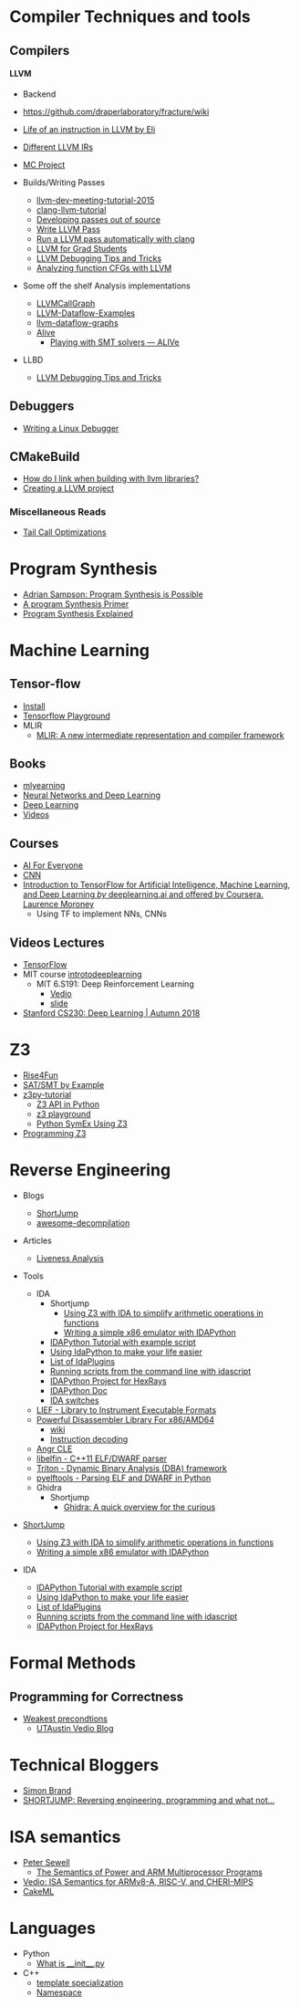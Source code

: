 # Compiler Techniques and tools

## Compilers
#### LLVM
 - Backend
  - https://github.com/draperlaboratory/fracture/wiki
  - [Life of an instruction in LLVM by Eli](https://eli.thegreenplace.net/2012/11/24/life-of-an-instruction-in-llvm)
  - [Different LLVM IRs](https://cranelift.readthedocs.io/en/latest/compare-llvm.html#intermediate-representations)
  - [MC Project](http://blog.llvm.org/2010/04/intro-to-llvm-mc-project.html)

- Builds/Writing Passes
  - [llvm-dev-meeting-tutorial-2015](https://github.com/quarkslab/llvm-dev-meeting-tutorial-2015)
  - [clang-llvm-tutorial](https://github.com/lijiansong/clang-llvm-tutorial)
  - [Developing passes out of source](http://llvm.org/docs/CMake.html#developing-llvm-passes-out-of-source)
  - [Write LLVM Pass](http://llvm.org/docs/WritingAnLLVMPass.html)
  - [Run a LLVM pass automatically with clang](https://www.cs.cornell.edu/~asampson/blog/clangpass.html)
  - [LLVM for Grad Students](https://www.cs.cornell.edu/~asampson/blog/llvm.html)
  - [LLVM Debugging Tips and Tricks](http://bholt.org/posts/llvm-debugging.html)
  - [Analyzing function CFGs with LLVM](https://eli.thegreenplace.net/2013/09/16/analyzing-function-cfgs-with-llvm)
- Some off the shelf Analysis implementations
  - [LLVMCallGraph](https://github.com/lihebi/LLVMCallGraph/blob/master/hebicg/hebicg.cpp)
  - [LLVM-Dataflow-Examples](https://github.com/akashlevy/LLVM-Dataflow-Examples)
  - [llvm-dataflow-graphs](https://github.com/k3ut0i/llvm-dataflow-graphs)
  - [Alive](https://blog.regehr.org/archives/1170)
    - [Playing with SMT solvers — ALIVe](https://kristerw.blogspot.com/2015/02/playing-with-smt-solvers-alive.html)

- LLBD
  - [LLVM Debugging Tips and Tricks](http://bholt.org/posts/llvm-debugging.html)

## Debuggers
  - [Writing a Linux Debugger](https://blog.tartanllama.xyz/writing-a-linux-debugger-setup/)

## CMakeBuild
  - [How do I link when building with llvm libraries?](https://stackoverflow.com/questions/33948633/how-do-i-link-when-building-with-llvm-libraries)
  - [Creating a LLVM project](http://llvm.org/docs/Projects.html)

### Miscellaneous Reads
  - [Tail Call Optimizations](http://web.archive.org/web/20111030134120/http://www.sidhe.org/~dan/blog/archives/000211.html)

# Program Synthesis
 - [Adrian Sampson: Program Synthesis is Possible](https://www.cs.cornell.edu/~asampson/blog/minisynth.html)
 - [A program Synthesis Primer](https://barghouthi.github.io/2017/04/24/synthesis-primer/)
 - [Program Synthesis Explained](https://homes.cs.washington.edu/~bornholt/post/synthesis-explained.html)


# Machine Learning

## Tensor-flow
  - [Install](https://www.tensorflow.org/install/pip)
  - [Tensorflow Playground](http://playground.tensorflow.org)
  - MLIR
    - [MLIR: A new intermediate representation and compiler framework](https://medium.com/tensorflow/mlir-a-new-intermediate-representation-and-compiler-framework-beba999ed18d)


## Books
  - [mlyearning](https://www.mlyearning.org/)
  - [ Neural Networks and Deep Learning](http://neuralnetworksanddeeplearning.com/index.html)
  - [Deep Learning](http://www.deeplearningbook.org/)
  - [Videos](https://www.youtube.com/channel/UC0rqucBdTuFTjJiefW5t-IQ/videos)

## Courses
  - [AI For Everyone](https://www.deeplearning.ai/ai-for-everyone/)
  - [CNN](https://www.youtube.com/playlist?list=PLkDaE6sCZn6Gl29AoE31iwdVwSG-KnDzF)
  - [Introduction to TensorFlow for Artificial Intelligence, Machine Learning, and Deep Learning _by_ deeplearning.ai and offered by Coursera. Laurence Moroney](https://www.coursera.org/learn/introduction-tensorflow/home/welcome)
    - Using TF to implement NNs, CNNs


## Videos Lectures
  - [TensorFlow](https://www.youtube.com/channel/UC0rqucBdTuFTjJiefW5t-IQ/videos)
  - MIT course [introtodeeplearning](http://introtodeeplearning.com/)
    - MIT 6.S191: Deep Reinforcement Learning
      - [Vedio]( https://www.youtube.com/watch?v=i6Mi2_QM3rA&list=WL&index=123&t=0s)
      -  [slide](http://introtodeeplearning.com/materials/2019_6S191_L5.pdf)
  - [Stanford CS230: Deep Learning | Autumn 2018](https://www.youtube.com/watch?v=PySo_6S4ZAg&list=PLoROMvodv4rOABXSygHTsbvUz4G_YQhOb)


# Z3
 - [Rise4Fun](https://rise4fun.com/Z3/tutorial/guide)
 - [SAT/SMT by Example](https://yurichev.com/writings/SAT_SMT_by_example.pdf)
 - [z3py-tutorial](https://github.com/ericpony/z3py-tutorial)
   - [Z3 API in Python](http://ericpony.github.io/z3py-tutorial/guide-examples.htm)
   - [z3 playground](https://github.com/0vercl0k/z3-playground)
   - [Python SymEx Using Z3](https://github.com/thomasjball/PyExZ3)
 - [Programming Z3](https://theory.stanford.edu/~nikolaj/programmingz3.html)

# Reverse Engineering

  - Blogs
    - [ShortJump](http://0xeb.net/)  
    - [awesome-decompilation](https://github.com/nforest/awesome-decompilation)

  - Articles  
    - [Liveness Analysis](https://reverseengineering.stackexchange.com/questions/11238/variable-liveness-analysis-on-binaries)

  - Tools  
    - IDA
      - Shortjump
        - [Using Z3 with IDA to simplify arithmetic operations in functions](http://0xeb.net/2018/03/using-z3-with-ida-to-simplify-arithmetic-operations-in-functions/)
        - [Writing a simple x86 emulator with IDAPython](http://0xeb.net/2018/02/writing-a-simple-x86-emulator-with-idapython/)
      - [IDAPython Tutorial with example script](https://www.youtube.com/watch?v=5ehI2wgcSGo)
      - [Using IdaPython to make your life easier](https://unit42.paloaltonetworks.com/tag/idapython/)
      - [List of IdaPlugins](https://github.com/onethawt/idaplugins-list)
      - [Running scripts from the command line with idascript](http://www.hexblog.com/?p=128)
      - [IDAPython Project for HexRays](https://github.com/idapython/src)
      - [IDAPython Doc](https://www.hex-rays.com/products/ida/support/idapython_docs/)
      - [IDA switches](https://www.hex-rays.com/products/ida/support/idadoc/417.shtml)
    - [LIEF - Library to Instrument Executable Formats](https://github.com/lief-project/LIEF)
    - [Powerful Disassembler Library For x86/AMD64](https://github.com/gdabah/distorm)
      - [wiki](https://github.com/gdabah/distorm/wiki)
      - [Instruction decoding](https://github.com/gdabah/distorm/wiki/x86x64MachineCode)
    - [Angr CLE](https://github.com/angr/cle)
    - [libelfin - C++11 ELF/DWARF parser](https://github.com/aclements/libelfin)  
    - [Triton - Dynamic Binary Analysis (DBA) framework](https://github.com/JonathanSalwan/Triton)
    - [pyelftools - Parsing ELF and DWARF in Python](https://github.com/eliben/pyelftools)
    - Ghidra
      - Shortjump
        - [Ghidra: A quick overview for the curious](http://0xeb.net/2019/03/ghidra-a-quick-overview/#more-232)
  - [ShortJump](http://0xeb.net/)
    - [Using Z3 with IDA to simplify arithmetic operations in functions](http://0xeb.net/2018/03/using-z3-with-ida-to-simplify-arithmetic-operations-in-functions/)
    - [Writing a simple x86 emulator with IDAPython](http://0xeb.net/2018/02/writing-a-simple-x86-emulator-with-idapython/)
  - IDA
    - [IDAPython Tutorial with example script](https://www.youtube.com/watch?v=5ehI2wgcSGo)
    - [Using IdaPython to make your life easier](https://unit42.paloaltonetworks.com/tag/idapython/)
    - [List of IdaPlugins](https://github.com/onethawt/idaplugins-list)
    - [Running scripts from the command line with idascript](http://www.hexblog.com/?p=128)
    - [IDAPython Project for HexRays](https://github.com/idapython/src)

# Formal Methods
##  Programming for Correctness
  - [Weakest precondtions](https://www.youtube.com/watch?v=JZUTbFlKDzo&list=PL4h_iyQepxHgF_tFXlCZQG_TudIfSU8t5&index=1)
      - [UTAustin Vedio Blog](https://www.youtube.com/channel/UCZuEJqE58wmvL8wlGGSYSNw/videos)

# Technical Bloggers
  - [Simon Brand](https://blog.tartanllama.xyz/posts/)
  - [SHORTJUMP: Reversing engineering, programming and what not…](http://0xeb.net/2019/03/ghidra-a-quick-overview/#more-232)

# ISA semantics
  - [Peter Sewell](https://www.cl.cam.ac.uk/~pes20/)
    - [The Semantics of Power and ARM Multiprocessor Programs](https://www.cl.cam.ac.uk/~pes20/weakmemory/index4.html)
  - [Vedio: ISA Semantics for ARMv8-A, RISC-V, and CHERI-MIPS](https://www.youtube.com/watch?v=kvbJE6hxs7k)
  - [CakeML](https://cakeml.org/)

# Languages
  - Python
    - [What is \_\_init__.py](https://stackoverflow.com/questions/448271/what-is-init-py-for)
  - C++
    - [template specialization](http://www.cplusplus.com/doc/oldtutorial/templates/)
    - [Namespace](https://docs.microsoft.com/en-us/cpp/cpp/namespaces-cpp?view=vs-2019)
